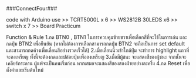 ###ConnectFour###

code with Arduino
use	>> TCRT5000L x 6
   	>> WS2812B 30LEDS x6
    >> switch x 7 
	>> Board Practicum

Function & Rule
	1.กด BTN0 , BTN1 ในการควบคุมซ้ายขวาเพื่อเลือกสีที่จะใช้ในการเล่น และกดปุ่ม BTN2 เพื่อยืนยัน (หากไม่ต้องการเลือกสามารถกดปุ่ม BTN2 จะถือเป็นการ set 		default และสามารถกดค้างเพื่อเลื่อนสีอย่างรวดเร็วได้)
	2.เมื่อเลื่อนนิ้วเข้าใกล้ปุ่ม จะทำการ highlight แถวที่จะลงเหรียญ ทั้งนี้จะต้องกดและปล่อยปุ่มเพื่อลงเหรียญ
	3.เมื่อมีผู้ชนะ จะแสดงสีของผู้ชนะ จากนั้นจะเคลียร์กระดาน ผู้แพ้จะเป็นคนเริ่มก่อน หากเสมอจะแสดงสีของสองฝ่ายอย่างละครึ่ง
	4.กด Reset เพื่อตั้งค่าและเริ่มต้นใหม่
	
